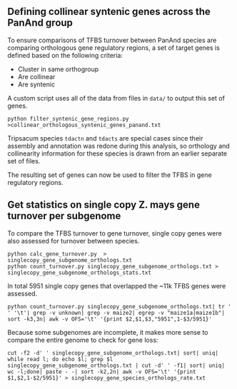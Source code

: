 
## Defining collinear syntenic genes across the PanAnd group

To ensure comparisons of TFBS turnover between PanAnd species are comparing orthologous gene regulatory regions, a set of target genes is defined based on the following criteria:

* Cluster in same orthogroup
* Are collinear
* Are syntenic

A custom script uses all of the data from files in `data/` to output this set of genes.

```
python filter_syntenic_gene_regions.py >collinear_orthologous_syntenic_genes_panand.txt
```

Tripsacum species `tdactn` and `tdacts` are special cases since their assembly and annotation was redone during this analysis, so orthology and collinearity information for these species is drawn from an earlier separate set of files.

The resulting set of genes can now be used to filter the TFBS in gene regulatory regions.

## Get statistics on single copy Z. mays gene turnover per subgenome

To compare the TFBS turnover to gene turnover, single copy genes were also assessed for turnover between species.
```
python calc_gene_turnover.py  > singlecopy_gene_subgenome_orthologs.txt
python count_turnover.py singlecopy_gene_subgenome_orthologs.txt > singlecopy_gene_subgenome_orthologs_stats.txt
```

In total 5951 single copy genes that overlapped the ~11k TFBS genes were assessed.

```
python count_turnover.py singlecopy_gene_subgenome_orthologs.txt| tr ' ' '\t'| grep -v unknown| grep -v maize2| egrep -v "maize1a|maize1b"| sort -k3,3n| awk -v OFS='\t' '{print $2,$1,$3,"5951",1-$3/5951}'
```

Because some subgenomes are incomplete, it makes more sense to compare the entire genome to check for gene loss:

```
cut -f2 -d' ' singlecopy_gene_subgenome_orthologs.txt| sort| uniq| while read l; do echo $l; grep $l singlecopy_gene_subgenome_orthologs.txt | cut -d' ' -f1| sort| uniq| wc -l;done| paste - -| sort -k2,2n| awk -v OFS='\t' '{print $1,$2,1-$2/5951}' > singlecopy_gene_species_orthologs_rate.txt
```

